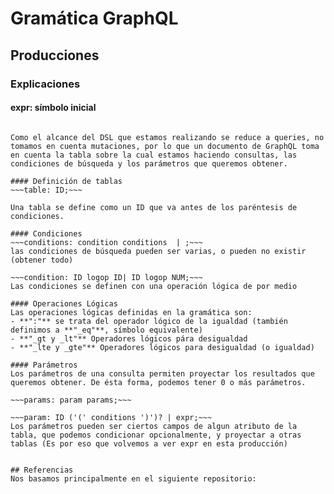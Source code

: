 # Gramática GraphQL

## Producciones

### Explicaciones
#### expr: símbolo inicial
~~~expr: '{'table ('(' conditions ')')? ('{' params '}')? '}'; ~~~:

Como el alcance del DSL que estamos realizando se reduce a queries, no tomamos en cuenta mutaciones, por lo que un documento de GraphQL toma en cuenta la tabla sobre la cual estamos haciendo consultas, las condiciones de búsqueda y los parámetros que queremos obtener.

#### Definición de tablas
~~~table: ID;~~~

Una tabla se define como un ID que va antes de los paréntesis de condiciones.

#### Condiciones
~~~conditions: condition conditions  | ;~~~
las condiciones de búsqueda pueden ser varias, o pueden no existir (obtener todo)

~~~condition: ID logop ID| ID logop NUM;~~~
Las condiciones se definen con una operación lógica de por medio

#### Operaciones Lógicas
Las operaciones lógicas definidas en la gramática son:
- **":"** se trata del operador lógico de la igualdad (también definimos a **"_eq"**, símbolo equivalente)
- **"_gt y _lt"** Operadores lógicos pára desigualdad
- **"_lte y _gte"** Operadores lógicos para desigualdad (o igualdad)

#### Parámetros
Los parámetros de una consulta permiten proyectar los resultados que queremos obtener. De ésta forma, podemos tener 0 o más parámetros.

~~~params: param params;~~~

~~~param: ID ('(' conditions ')')? | expr;~~~
Los parámetros pueden ser ciertos campos de algun atributo de la tabla, que podemos condicionar opcionalmente, y proyectar a otras tablas (Es por eso que volvemos a ver expr en esta producción)


## Referencias
Nos basamos principalmente en el siguiente repositorio:
 

